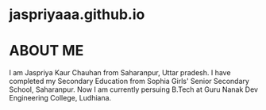# jaspriyaaa.github.io
# ABOUT ME
I am Jaspriya Kaur Chauhan from Saharanpur, Uttar pradesh. I have completed my Secondary Education from Sophia Girls' Senior Secondary School, Saharanpur. Now I am currently persuing B.Tech at Guru Nanak Dev Engineering College, Ludhiana.

